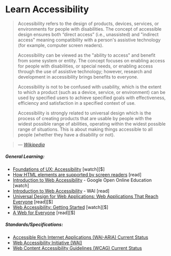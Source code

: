 # Learn Accessibility

> Accessibility refers to the design of products, devices, services, or environments for people with disabilities. The concept of accessible design ensures both “direct access” (i.e., unassisted) and "indirect access" meaning compatibility with a person's assistive technology (for example, computer screen readers).
>
>Accessibility can be viewed as the "ability to access" and benefit from some system or entity. The concept focuses on enabling access for people with disabilities, or special needs, or enabling access through the use of assistive technology; however, research and development in accessibility brings benefits to everyone.
>
>Accessibility is not to be confused with usability, which is the extent to which a product (such as a device, service, or environment) can be used by specified users to achieve specified goals with effectiveness, efficiency and satisfaction in a specified context of use.
>
>Accessibility is strongly related to universal design which is the process of creating products that are usable by people with the widest possible range of abilities, operating within the widest possible range of situations. This is about making things accessible to all people (whether they have a disability or not).

><cite>&#8212; [Wikipedia](https://en.wikipedia.org/wiki/Accessibility)</cite>

##### General Learning:

* [Foundations of UX: Accessibility](http://www.lynda.com/Accessibility-tutorials/Foundations-UX-Accessibility/435008-2.html) [watch][$]
* [How HTML elements are supported by screen readers](http://thepaciellogroup.github.io/AT-browser-tests/?utm_source=html5weekly&utm_medium=email) [read]
* [Introduction to Web Accessibility](https://webaccessibility.withgoogle.com/course) - Google Open Online Education [watch]
* [Introduction to Web Accessibility](https://www.w3.org/WAI/intro/accessibility.php) - WAI [read]
* [Universal Design for Web Applications: Web Applications That Reach Everyone](http://www.amazon.com/Universal-Design-Web-Applications-Everyone/dp/0596518730/ref=sr_1_1) [read][$]
* [Web Accessibility: Getting Started](http://www.pluralsight.com/courses/web-accessibility-getting-started) [watch][$]
* [A Web for Everyone](http://rosenfeldmedia.com/books/a-web-for-everyone/) [read][$]

##### Standards/Specifications:

* [Accessible Rich Internet Applications (WAI-ARIA) Current Status](http://www.w3.org/standards/techs/aria#w3c_all)
* [Web Accessibility Initiative (WAI)](http://www.w3.org/WAI/)
* [Web Content Accessibility Guidelines (WCAG) Current Status](http://www.w3.org/standards/techs/wcag#w3c_all)





















 







